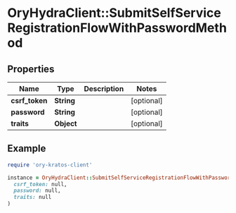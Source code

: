 # OryHydraClient::SubmitSelfServiceRegistrationFlowWithPasswordMethod

## Properties

| Name | Type | Description | Notes |
| ---- | ---- | ----------- | ----- |
| **csrf_token** | **String** |  | [optional] |
| **password** | **String** |  | [optional] |
| **traits** | **Object** |  | [optional] |

## Example

```ruby
require 'ory-kratos-client'

instance = OryHydraClient::SubmitSelfServiceRegistrationFlowWithPasswordMethod.new(
  csrf_token: null,
  password: null,
  traits: null
)
```

